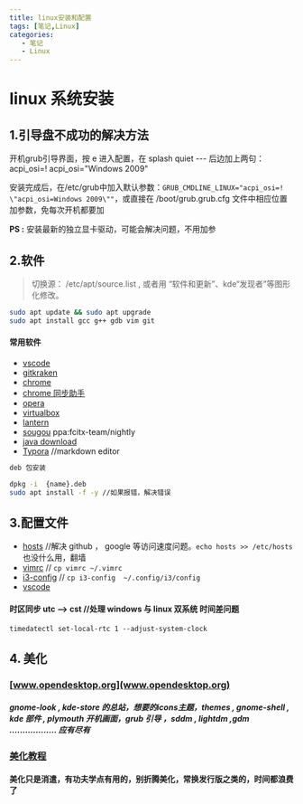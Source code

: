 ```yaml
---
title: linux安装和配置
tags: [笔记,Linux]
categories:
   - 笔记
   - Linux
---
```


# linux 系统安装

<!--more-->

## 1.引导盘不成功的解决方法

开机grub引导界面，按 e 进入配置，在 splash quiet --- 后边加上两句：  
acpi_osi=! acpi_osi="Windows 2009"  

安装完成后，在/etc/grub中加入默认参数：`GRUB_CMDLINE_LINUX="acpi_osi=! \"acpi_osi=Windows 2009\""`，或直接在 /boot/grub.grub.cfg 文件中相应位置加参数，免每次开机都要加  

**PS :** 安装最新的独立显卡驱动，可能会解决问题，不用加参

## 2.软件

> 切换源： /etc/apt/source.list ,  或者用 “软件和更新”、kde“发现者”等图形化修改。

```bash
sudo apt update && sudo apt upgrade
sudo apt install gcc g++ gdb vim git
```

#### 常用软件

- [vscode](https://code.visualstudio.com/docs/?dv=linux64_deb)
- [gitkraken](https://www.gitkraken.com/download/linux-deb)
- [chrome](https://www.google.com/chrome/thank-you.html?statcb=0&installdataindex=empty)
- [chrome 同步助手](http://www.long-int.com/chrome-helper/)
- [opera](https://www.opera.com/zh-cn/computer/thanks?partner=www&par=id%3D43916%26amp;location%3D421&gaprod=opera)
- [virtualbox](https://www.virtualbox.org/wiki/Linux_Downloads)
- [lantern](https://raw.githubusercontent.com/getlantern/lantern-binaries/master/lantern-installer-64-bit.deb)
- [sougou](https://pinyin.sogou.com/linux/?r=pinyin) ppa:fcitx-team/nightly
- [java download](http://www.oracle.com/technetwork/java/javase/downloads/index.html)
- [Typora](https://www.typora.io/#linux) //markdown editor

```bash
deb 包安装

dpkg -i  {name}.deb
sudo apt install -f -y //如果报错，解决错误
```

## 3.配置文件

- [hosts](configs/hosts) //解决 github ， google 等访问速度问题。`echo hosts >> /etc/hosts`  也没什么用，翻墙
- [vimrc](configs/vimrc) // `cp vimrc ~/.vimrc`
- [i3-config](configs/i3-config) // `cp i3-config  ~/.config/i3/config`
- [vscode](../vscode/vscode.md)

#### 时区同步 utc --> cst   //处理 windows 与 linux 双系统 时间差问题

`timedatectl set-local-rtc 1 --adjust-system-clock`

## 4. 美化

### [www.opendesktop.org](www.opendesktop.org) 

##### gnome-look , kde-store 的总站，想要的icons主题，themes , gnome-shell , kde 部件 , plymouth 开机画面，grub 引导 ，sddm , lightdm ,gdm ……………… 应有尽有

### [美化教程](beautify)

#### 美化只是消遣，有功夫学点有用的，别折腾美化，常换发行版之类的，时间都浪费了
